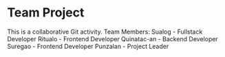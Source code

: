 # Team Project
This is a collaborative Git activity.
Team Members:
Sualog - Fullstack Developer
Ritualo - Frontend Developer
Quinatac-an - Backend Developer
Suregao - Frontend Developer
Punzalan - Project Leader
